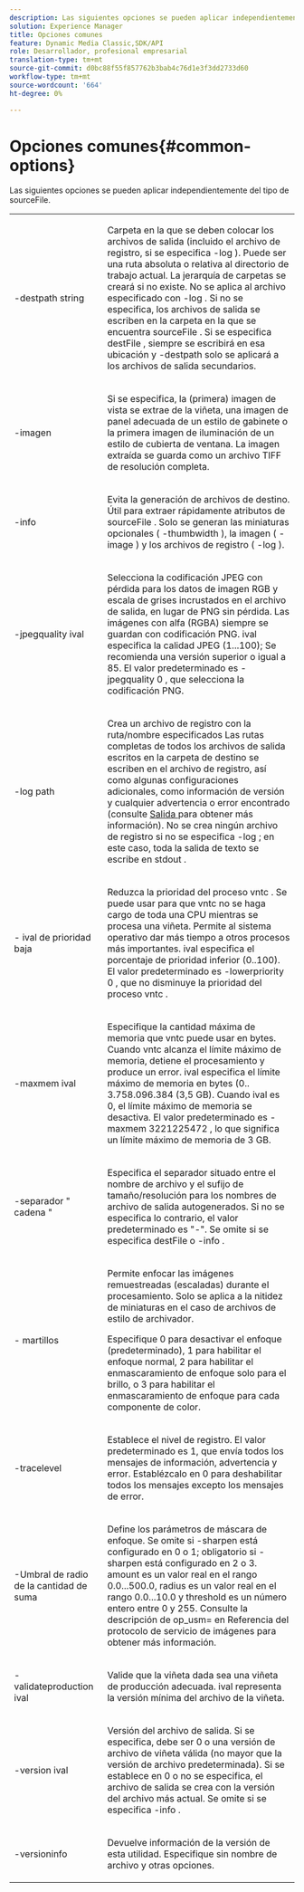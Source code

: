 ```yaml
---
description: Las siguientes opciones se pueden aplicar independientemente del tipo de sourceFile.
solution: Experience Manager
title: Opciones comunes
feature: Dynamic Media Classic,SDK/API
role: Desarrollador, profesional empresarial
translation-type: tm+mt
source-git-commit: d0bc88f55f857762b3bab4c76d1e3f3dd2733d60
workflow-type: tm+mt
source-wordcount: '664'
ht-degree: 0%

---
```



# Opciones comunes{#common-options}

Las siguientes opciones se pueden aplicar independientemente del tipo de sourceFile.

<table id="simpletable_3BFC3737C891411D84405CEEF6B19542"> 
 <tr class="strow"> 
  <td class="stentry"> <p> <span class="codeph"> -destpath  <span class="varname"> string  </span> </span> </p> </td> 
  <td class="stentry"> <p>Carpeta en la que se deben colocar los archivos de salida (incluido el archivo de registro, si se especifica <span class="codeph"> -log </span>). Puede ser una ruta absoluta o relativa al directorio de trabajo actual. La jerarquía de carpetas se creará si no existe. No se aplica al archivo especificado con <span class="codeph"> -log </span>. Si no se especifica, los archivos de salida se escriben en la carpeta en la que se encuentra <span class="varname"> sourceFile </span>. Si se especifica <span class="varname"> destFile </span> , siempre se escribirá en esa ubicación y <span class="codeph"> -destpath </span> solo se aplicará a los archivos de salida secundarios. </p> </td> 
 </tr> 
 <tr class="strow"> 
  <td class="stentry"> <p> <span class="codeph"> -imagen </span> </p> </td> 
  <td class="stentry"> <p>Si se especifica, la (primera) imagen de vista se extrae de la viñeta, una imagen de panel adecuada de un estilo de gabinete o la primera imagen de iluminación de un estilo de cubierta de ventana. La imagen extraída se guarda como un archivo TIFF de resolución completa. </p> </td> 
 </tr> 
 <tr class="strow"> 
  <td class="stentry"> <p> <span class="codeph"> -info </span> </p> </td> 
  <td class="stentry"> <p>Evita la generación de archivos de destino. Útil para extraer rápidamente atributos de <span class="varname"> sourceFile </span>. Solo se generan las miniaturas opcionales ( <span class="codeph"> -thumbwidth </span>), la imagen ( <span class="codeph"> -image </span>) y los archivos de registro ( <span class="codeph"> -log </span>). </p> </td> 
 </tr> 
 <tr class="strow"> 
  <td class="stentry"> <p> <span class="codeph"> -jpegquality  <span class="varname"> ival  </span> </span> </p> </td> 
  <td class="stentry"> <p>Selecciona la codificación JPEG con pérdida para los datos de imagen RGB y escala de grises incrustados en el archivo de salida, en lugar de PNG sin pérdida. Las imágenes con alfa (RGBA) siempre se guardan con codificación PNG. <span class="varname"> ival  </span> especifica la calidad JPEG (1...100); Se recomienda una versión superior o igual a 85. El valor predeterminado es <span class="codeph"> -jpegquality 0 </span>, que selecciona la codificación PNG. </p> </td> 
 </tr> 
 <tr class="strow"> 
  <td class="stentry"> <p> <span class="codeph"> -log  <span class="varname"> path  </span> </span> </p> </td> 
  <td class="stentry"> <p>Crea un archivo de registro con la ruta/nombre especificados Las rutas completas de todos los archivos de salida escritos en la carpeta de destino se escriben en el archivo de registro, así como algunas configuraciones adicionales, como información de versión y cualquier advertencia o error encontrado (consulte <a href="../../../../ir-api/vntc/utilities/c-ir-vignette-converter-vntc/r-ir-output.md#reference-c51e30b721eb416bb646089f0ac045c5" type="reference" format="dita" scope="local"> Salida </a> para obtener más información). No se crea ningún archivo de registro si no se especifica <span class="codeph"> -log </span>; en este caso, toda la salida de texto se escribe en <span class="codeph"> stdout </span>. </p> </td> 
 </tr> 
 <tr class="strow"> 
  <td class="stentry"> <p> <span class="codeph"> - <span class="varname"> ival de prioridad baja  </span> </span> </p> </td> 
  <td class="stentry"> <p>Reduzca la prioridad del proceso <span class="filepath"> vntc </span>. Se puede usar para que <span class="filepath"> vntc </span> no se haga cargo de toda una CPU mientras se procesa una viñeta. Permite al sistema operativo dar más tiempo a otros procesos más importantes. <span class="varname"> ival  </span> especifica el porcentaje de prioridad inferior (0..100). El valor predeterminado es <span class="codeph"> -lowerpriority 0 </span>, que no disminuye la prioridad del proceso <span class="filepath"> vntc </span>. </p> </td> 
 </tr> 
 <tr class="strow"> 
  <td class="stentry"> <p> <span class="codeph"> -maxmem  <span class="varname"> ival  </span> </span> </p> </td> 
  <td class="stentry"> <p>Especifique la cantidad máxima de memoria que <span class="filepath"> vntc </span> puede usar en bytes. Cuando <span class="filepath"> vntc </span> alcanza el límite máximo de memoria, detiene el procesamiento y produce un error. <span class="varname"> ival  </span> especifica el límite máximo de memoria en bytes (0.. 3.758.096.384 (3,5 GB). Cuando <span class="varname"> ival </span> es 0, el límite máximo de memoria se desactiva. El valor predeterminado es <span class="codeph"> -maxmem 3221225472 </span>, lo que significa un límite máximo de memoria de 3 GB. </p> </td> 
 </tr> 
 <tr class="strow"> 
  <td class="stentry"> <p> <span class="codeph"> -separador " <span class="varname"> cadena  </span>"  </span> </p> </td> 
  <td class="stentry"> <p>Especifica el separador situado entre el nombre de archivo y el sufijo de tamaño/resolución para los nombres de archivo de salida autogenerados. Si no se especifica lo contrario, el valor predeterminado es "-". Se omite si se especifica <span class="varname"> destFile </span> o <span class="codeph"> -info </span>. </p> </td> 
 </tr> 
 <tr class="strow"> 
  <td class="stentry"> <p> <span class="codeph"> - <span class="varname"> martillos  </span> </span> </p> </td> 
  <td class="stentry"> <p>Permite enfocar las imágenes remuestreadas (escaladas) durante el procesamiento. Solo se aplica a la nitidez de miniaturas en el caso de archivos de estilo de archivador. </p> <p>Especifique 0 para desactivar el enfoque (predeterminado), 1 para habilitar el enfoque normal, 2 para habilitar el enmascaramiento de enfoque solo para el brillo, o 3 para habilitar el enmascaramiento de enfoque para cada componente de color. </p> </td> 
 </tr> 
 <tr class="strow"> 
  <td class="stentry"> <p> <span class="codeph"> -tracelevel  </span> </p> </td> 
  <td class="stentry"> <p>Establece el nivel de registro. El valor predeterminado es 1, que envía todos los mensajes de información, advertencia y error. Establézcalo en 0 para deshabilitar todos los mensajes excepto los mensajes de error. </p> </td> 
 </tr> 
 <tr class="strow"> 
  <td class="stentry"> <p> <span class="codeph"> -Umbral de  <span class="varname"> radio de la  </span> <span class="varname"> cantidad  </span> <span class="varname"> de suma  </span> </span> </p> </td> 
  <td class="stentry"> <p>Define los parámetros de máscara de enfoque. Se omite si <span class="codeph"> -sharpen </span> está configurado en 0 o 1; obligatorio si <span class="codeph"> -sharpen </span> está configurado en 2 o 3. <span class="varname"> amount  </span> es un valor real en el rango 0.0...500.0,  <span class="varname"> radius  </span> es un valor real en el rango 0.0...10.0 y  <span class="varname"> threshold  </span> es un número entero entre 0 y 255. Consulte la descripción de <span class="codeph"> op_usm= </span> en Referencia del protocolo de servicio de imágenes para obtener más información. </p> </td> 
 </tr> 
 <tr class="strow"> 
  <td class="stentry"> <p> <span class="codeph"> -validateproduction  <span class="varname"> ival  </span> </span> </p> </td> 
  <td class="stentry"> <p>Valide que la viñeta dada sea una viñeta de producción adecuada. <span class="varname"> ival  </span> representa la versión mínima del archivo de la viñeta. </p> </td> 
 </tr> 
 <tr class="strow"> 
  <td class="stentry"> <p> <span class="codeph"> -version  <span class="varname"> ival  </span> </span> </p> </td> 
  <td class="stentry"> <p>Versión del archivo de salida. Si se especifica, debe ser 0 o una versión de archivo de viñeta válida (no mayor que la versión de archivo predeterminada). Si se establece en 0 o no se especifica, el archivo de salida se crea con la versión del archivo más actual. Se omite si se especifica <span class="codeph"> -info </span> . </p> </td> 
 </tr> 
 <tr class="strow"> 
  <td class="stentry"> <p> <span class="codeph"> -versioninfo  </span> </p> </td> 
  <td class="stentry"> <p>Devuelve información de la versión de esta utilidad. Especifique sin nombre de archivo y otras opciones. </p> </td> 
 </tr> 
</table>

